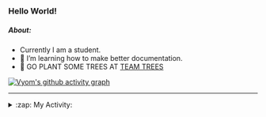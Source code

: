 ### Hello World!

##### About:
- Currently I am a student.
- 🌱 I’m learning how to make better documentation.
- 🌱 GO PLANT SOME TREES AT [TEAM TREES](https://teamtrees.org/)

[![Vyom's github activity graph](https://activity-graph.herokuapp.com/graph?username=Vyvy-vi)](https://github.com/ashutosh00710/github-readme-activity-graph)

---
<details>
  <summary>:zap: My Activity:</summary>
  
<!--START_SECTION:waka-->
![Code Time](http://img.shields.io/badge/Code%20Time-987%20hrs%207%20mins-blue)

**I'm a Night 🦉** 

```text
🌞 Morning    90 commits     ███░░░░░░░░░░░░░░░░░░░░░░   13.7% 
🌆 Daytime    160 commits    ██████░░░░░░░░░░░░░░░░░░░   24.35% 
🌃 Evening    221 commits    ████████░░░░░░░░░░░░░░░░░   33.64% 
🌙 Night      186 commits    ███████░░░░░░░░░░░░░░░░░░   28.31%

```
📅 **I'm Most Productive on Friday** 

```text
Monday       92 commits     ███░░░░░░░░░░░░░░░░░░░░░░   14.0% 
Tuesday      103 commits    ████░░░░░░░░░░░░░░░░░░░░░   15.68% 
Wednesday    77 commits     ███░░░░░░░░░░░░░░░░░░░░░░   11.72% 
Thursday     101 commits    ███░░░░░░░░░░░░░░░░░░░░░░   15.37% 
Friday       106 commits    ████░░░░░░░░░░░░░░░░░░░░░   16.13% 
Saturday     74 commits     ██░░░░░░░░░░░░░░░░░░░░░░░   11.26% 
Sunday       104 commits    ████░░░░░░░░░░░░░░░░░░░░░   15.83%

```


📊 **This Week I Spent My Time On** 

```text
🔥 Editors: 
VS Code                  2 hrs 50 mins       █████████████████████████   100.0%

🐱‍💻 Projects: 
advent-of-code-2022      2 hrs 20 mins       ████████████████████░░░░░   82.55% 
praise                   29 mins             ████░░░░░░░░░░░░░░░░░░░░░   17.45%

```


 Last Updated on 13/12/2022 11:03:58 UTC
<!--END_SECTION:waka-->
</details>
